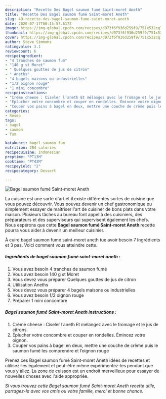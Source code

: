 ```yaml
---
description: "Recette Des Bagel saumon fumé Saint-moret Aneth"
title: "Recette Des Bagel saumon fumé Saint-moret Aneth"
slug: 49-recette-des-bagel-saumon-fume-saint-moret-aneth
date: 2020-07-17T00:15:57.617Z
image: https://img-global.cpcdn.com/recipes/d973f6f936d259f9/751x532cq70/bagel-saumon-fume-saint-moret-aneth-photo-principale-de-la-recette.jpg
thumbnail: https://img-global.cpcdn.com/recipes/d973f6f936d259f9/751x532cq70/bagel-saumon-fume-saint-moret-aneth-photo-principale-de-la-recette.jpg
cover: https://img-global.cpcdn.com/recipes/d973f6f936d259f9/751x532cq70/bagel-saumon-fume-saint-moret-aneth-photo-principale-de-la-recette.jpg
author: Steve Simmons
ratingvalue: 3.1
reviewcount: 6
recipeingredient:
- "4 tranches de saumon fum"
- "140 g st Moret"
- " Quelques gouttes de jus de citron"
- " Aneths"
- "4 bagels maisons ou industrielles"
- "1/2 oignon rouge"
- "1 mini concombre"
recipeinstructions:
- "Crème cheese : Ciseler l’aneth Et mélangez avec le fromage et le jus de citrons."
- "Éplucher votre concombre et couper en rondelles. Émincez votre oignon."
- "Couper vos pains à bagel en deux, mettre une couche de crème puis le saumon fumé les comprendre et l’oignon rouge"
categories:
- Resep
tags:
- bagel
- saumon
- fum

katakunci: bagel saumon fum 
nutrition: 284 calories
recipecuisine: Indonesian
preptime: "PT13M"
cooktime: "PT43M"
recipeyield: "2"
recipecategory: Dessert

---
```



![Bagel saumon fumé Saint-moret Aneth](https://img-global.cpcdn.com/recipes/d973f6f936d259f9/751x532cq70/bagel-saumon-fume-saint-moret-aneth-photo-principale-de-la-recette.jpg)

La cuisine est une sorte d'art et il existe différentes sortes de cuisine que vous pouvez découvrir. Vous pouvez devenir un chef gastronomique ou simplement essayer de maîtriser l'art de cuisiner de bons plats dans votre maison. Plusieurs tâches au bureau font appel à des cuisiniers, des préparateurs et des superviseurs qui supervisent également les chefs. Nous espérons que cette <strong> Bagel saumon fumé Saint-moret Aneth </strong> recette pourra vous aider à devenir un meilleur cuisinier.

<!--inarticleads1-->

À cuire bagel saumon fumé saint-moret aneth tue avoir besoin 7 Ingrédients et 3 pas. Voici comment vous atteindre cette.

##### Ingrédients de bagel saumon fumé saint-moret aneth :

1. Vous avez besoin 4 tranches de saumon fumé
1. Vous avez besoin 140 g st Moret
1. Vous devez vous préparer  Quelques gouttes de jus de citron
1. Utilisation  Aneths
1. Vous devez vous préparer 4 bagels maisons ou industrielles
1. Vous avez besoin 1/2 oignon rouge
1. Préparer 1 mini concombre




<!--inarticleads2-->

##### Bagel saumon fumé Saint-moret Aneth instructions :

1. Crème cheese : Ciseler l’aneth Et mélangez avec le fromage et le jus de citrons.
1. Éplucher votre concombre et couper en rondelles. Émincez votre oignon.
1. Couper vos pains à bagel en deux, mettre une couche de crème puis le saumon fumé les comprendre et l’oignon rouge




<!--inarticleads1-->

<p>
Prenez ces Bagel saumon fumé Saint-moret Aneth idées de recettes et utilisez-les également et peut-être même expérimentez-les pendant que vous y allez. La zone de cuisson est un endroit merveilleux pour essayer de nouvelles choses avec l'aide appropriée.
</p>

<p>
<i>Si vous trouvez cette Bagel saumon fumé Saint-moret Aneth recette utile, partagez-la avec vos amis ou votre famille, merci et bonne chance.</i>
</p>
